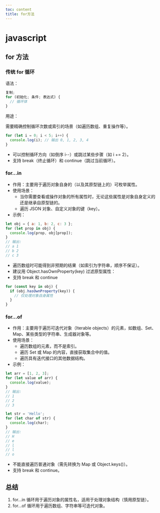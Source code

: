```yaml
---
toc: content
title: for方法
---
```


# javascript

## for 方法

### 传统 for 循环

语法：

```javascript
复制;
for (初始化; 条件; 表达式) {
  // 循环体
}
```

用途：

需要精确控制循环次数或索引的场景（如遍历数组、重复操作等）。

```javascript
for (let i = 0; i < 5; i++) {
  console.log(i); // 输出 0, 1, 2, 3, 4
}
```

<Alert>

- 可以控制循环方向（如倒序 i--）或跳过某些步骤（如 i += 2）。
- 支持 break（终止循环）和 continue（跳过当前循环）。

</Alert>

### for...in

- 作用：主要用于遍历对象自身的（以及其原型链上的）可枚举属性。
- 使用场景：
  - 当你需要查看或操作对象的所有属性时，无论这些属性是对象自身定义的还是继承自原型链的。
  - 遍历 JSON 对象、自定义对象的键（key）。
- 示例：

```js
let obj = { a: 1, b: 2, c: 3 };
for (let prop in obj) {
  console.log(prop, obj[prop]);
}
// 输出:
// a 1
// b 2
// c 3
```

<Alert>

- 遍历数组时可能得到非预期的结果（如索引为字符串，顺序不保证）。
- 建议用 Object.hasOwnProperty(key) 过滤原型属性：
- 支持 break 和 continue

</Alert>

```javascript
for (const key in obj) {
  if (obj.hasOwnProperty(key)) {
    // 仅处理对象自身属性
  }
}
```

### for...of

- 作用：主要用于遍历可迭代对象（Iterable objects）的元素，如数组、Set、Map、某些类型的字符串、生成器对象等。
- 使用场景：
  - 遍历数组的元素，而不是索引。
  - 遍历 Set 或 Map 的内容，直接获取集合中的值。
  - 遍历具有迭代接口的其他数据结构。
- 示例：

```js
let arr = [1, 2, 3];
for (let value of arr) {
  console.log(value);
}
// 输出:
// 1
// 2
// 3

let str = 'Hello';
for (let char of str) {
  console.log(char);
}
// 输出:
// H
// e
// l
// l
// o
```

<Alert>

- 不能直接遍历普通对象（需先转换为 Map 或 Object.keys()）。
- 支持 break 和 continue。

</Alert>

## 总结

1. for...in 循环用于遍历对象的属性名，适用于处理对象结构（慎用原型链）。
2. for...of 循环用于遍历数组、字符串等可迭代对象。

<BackTop></BackTop>
<SplashCursor></SplashCursor>
